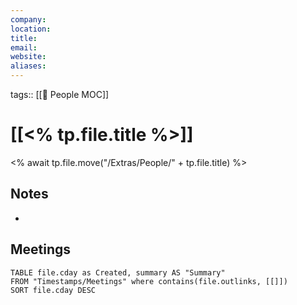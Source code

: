 ```yaml
---
company: 
location: 
title: 
email: 
website: 
aliases: 
---
```

tags:: [[👥 People MOC]]

# [[<% tp.file.title %>]]
<% await tp.file.move("/Extras/People/" + tp.file.title) %>

## Notes
- 

## Meetings
```dataview
TABLE file.cday as Created, summary AS "Summary"
FROM "Timestamps/Meetings" where contains(file.outlinks, [[]])
SORT file.cday DESC
```